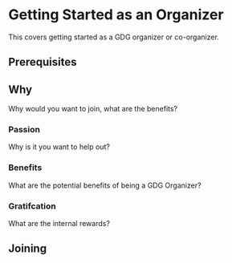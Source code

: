 # Getting Started as an Organizer
This covers getting started as a GDG organizer or co-organizer. 


## Prerequisites



## Why
Why would you want to join, what are the benefits?

### Passion
Why is it you want to help out? 

### Benefits
What are the potential benefits of being a GDG Organizer?

### Gratifcation
What are the internal rewards? 


## Joining




